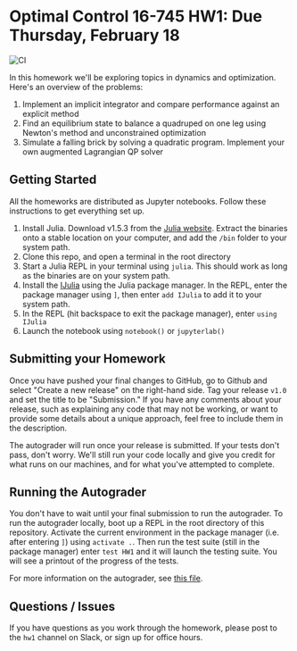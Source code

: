 # Optimal Control 16-745 HW1: Due Thursday, February 18
![CI](https://github.com/Optimal-Control-16-745/HW1/workflows/CI/badge.svg)

In this homework we'll be exploring topics in dynamics and optimization. Here's an overview of the problems:
1. Implement an implicit integrator and compare performance against an explicit method
2. Find an equilibrium state to balance a quadruped on one leg using Newton's method and unconstrained optimization
3. Simulate a falling brick by solving a quadratic program. Implement your own augmented Lagrangian QP solver

## Getting Started
All the homeworks are distributed as Jupyter notebooks. Follow these instructions to get everything set up.

1. Install Julia. Download v1.5.3 from the [Julia website](https://julialang.org/downloads/). Extract the binaries onto a stable location on your computer, and add the `/bin` folder to your system path.
2. Clone this repo, and open a terminal in the root directory
2. Start a Julia REPL in your terminal using `julia`. This should work as long as the binaries are on your system path.
3. Install the [IJulia](https://github.com/JuliaLang/IJulia.jl) using the Julia package manager. In the REPL, enter the package manager using `]`, then enter `add IJulia` to add it to your system path.
4. In the REPL (hit backspace to exit the package manager), enter `using IJulia`
5. Launch the notebook using `notebook()` or `jupyterlab()`

## Submitting your Homework
Once you have pushed your final changes to GitHub, go to Github and select "Create a new release" on the right-hand side.
Tag your release `v1.0` and set the title to be "Submission." If you have any comments about your release, such as 
explaining any code that may not be working, or want to provide some details about a unique approach, feel free to include
them in the description.

The autograder will run once your release is submitted. If your tests don't pass, don't worry. We'll still run your code 
locally and give you credit for what runs on our machines, and for what you've attempted to complete.

## Running the Autograder
You don't have to wait until your final submission to run the autograder. 
To run the autograder locally, boot up a REPL in the root directory of this repository. Activate the current environment in the package manager (i.e. after entering `]`) using
`activate .`. Then run the test suite (still in the package manager) enter `test HW1` and it will launch the testing suite. You will see a printout of the progress of the tests.

For more information on the autograder, see [this file](https://github.com/Optimal-Control-16-745/JuliaIntro/blob/main/docs/Autograding.md).

## Questions / Issues
If you have questions as you work through the homework, please post to the `hw1` channel on Slack, or sign up for office hours.

